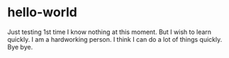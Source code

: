# hello-world
Just testing 1st time
I know nothing at this moment. But I wish to learn quickly.
I am a hardworking person. I think I can do a lot of things quickly.
Bye bye.
